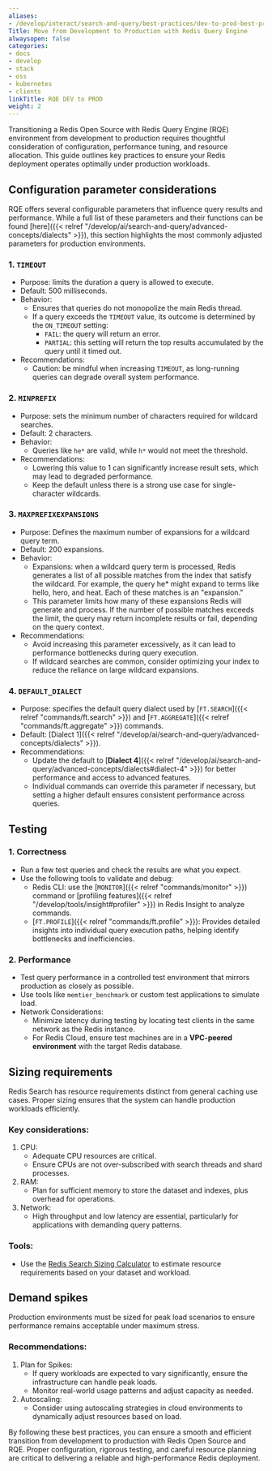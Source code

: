 ```yaml
---
aliases:
- /develop/interact/search-and-query/best-practices/dev-to-prod-best-practices
Title: Move from Development to Production with Redis Query Engine
alwaysopen: false
categories:
- docs
- develop
- stack
- oss
- kubernetes
- clients
linkTitle: RQE DEV to PROD
weight: 2
---
```


Transitioning a Redis Open Source with Redis Query Engine (RQE) environment from development to production requires thoughtful consideration of configuration, performance tuning, and resource allocation. This guide outlines key practices to ensure your Redis deployment operates optimally under production workloads.

## Configuration parameter considerations

RQE offers several configurable parameters that influence query results and performance. While a full list of these parameters and their functions can be found [here]({{< relref "/develop/ai/search-and-query/advanced-concepts/dialects" >}}), this section highlights the most commonly adjusted parameters for production environments.

### 1. `TIMEOUT`

- Purpose: limits the duration a query is allowed to execute. 
- Default: 500 milliseconds.
- Behavior:
  - Ensures that queries do not monopolize the main Redis thread.
  - If a query exceeds the `TIMEOUT` value, its outcome is determined by the `ON_TIMEOUT` setting:
    - `FAIL`: the query will return an error.
    - `PARTIAL`: this setting will return the top results accumulated by the query until it timed out.
- Recommendations:
  - Caution: be mindful when increasing `TIMEOUT`,<!-- especially in environments without QPF,--> as long-running queries can degrade overall system performance.
 <!-- - With Query Performance Factor (QPF): if QPF (multi-threaded query execution) is enabled, the risks of increasing this value are mitigated, as queries execute against index memory using multiple threads.-->

### 2. `MINPREFIX`

- Purpose: sets the minimum number of characters required for wildcard searches.
- Default: 2 characters.
- Behavior:
  - Queries like `he*` are valid, while `h*` would not meet the threshold.
- Recommendations:
  - Lowering this value to 1 can significantly increase result sets, which may lead to degraded performance.
  - Keep the default unless there is a strong use case for single-character wildcards.

### 3. `MAXPREFIXEXPANSIONS`

- Purpose: Defines the maximum number of expansions for a wildcard query term.
- Default: 200 expansions.
- Behavior:
  - Expansions: when a wildcard query term is processed, Redis generates a list of all possible matches from the index that satisfy the wildcard. For example, the query he* might expand to terms like hello, hero, and heat. Each of these matches is an "expansion."
  - This parameter limits how many of these expansions Redis will generate and process. If the number of possible matches exceeds the limit, the query may return incomplete results or fail, depending on the query context.
- Recommendations:
  - Avoid increasing this parameter excessively, as it can lead to performance bottlenecks during query execution.
  - If wildcard searches are common, consider optimizing your index to reduce the reliance on large wildcard expansions.

### 4. `DEFAULT_DIALECT`

- Purpose: specifies the default query dialect used by [`FT.SEARCH`]({{< relref "commands/ft.search" >}}) and [`FT.AGGREGATE`]({{< relref "commands/ft.aggregate" >}}) commands.
- Default: [Dialect 1]({{< relref "/develop/ai/search-and-query/advanced-concepts/dialects" >}}).
- Recommendations:
  - Update the default to [**Dialect 4**]({{< relref "/develop/ai/search-and-query/advanced-concepts/dialects#dialect-4" >}}) for better performance and access to advanced features.
  - Individual commands can override this parameter if necessary, but setting a higher default ensures consistent performance across queries.

## Testing

### 1. Correctness
- Run a few test queries and check the results are what you expect.
- Use the following tools to validate and debug:
  - Redis CLI: use the [`MONITOR`]({{< relref "commands/monitor" >}}) command or [profiling features]({{< relref "/develop/tools/insight#profiler" >}}) in Redis Insight to analyze commands.
  - [`FT.PROFILE`]({{< relref "commands/ft.profile" >}}): Provides detailed insights into individual query execution paths, helping identify bottlenecks and inefficiencies.

### 2. Performance
- Test query performance in a controlled test environment that mirrors production as closely as possible.
- Use tools like `memtier_benchmark` or custom test applications to simulate load.
- Network Considerations:
  - Minimize latency during testing by locating test clients in the same network as the Redis instance.
  - For Redis Cloud, ensure test machines are in a **VPC-peered environment** with the target Redis database.

## Sizing requirements

Redis Search has resource requirements distinct from general caching use cases. Proper sizing ensures that the system can handle production workloads efficiently.

### Key considerations:
1. CPU: 
   - Adequate CPU resources are critical<!--, especially when using QPF-->.
   - Ensure CPUs are not over-subscribed with search threads and shard processes.
2. RAM:
   - Plan for sufficient memory to store the dataset and indexes, plus overhead for operations.
3. Network:
   - High throughput and low latency are essential, particularly for applications with demanding query patterns.

### Tools:
- Use the [Redis Search Sizing Calculator](https://redis.io/redisearch-sizing-calculator/) to estimate resource requirements based on your dataset and workload.

## Demand spikes

Production environments must be sized for peak load scenarios to ensure performance remains acceptable under maximum stress.

### Recommendations:
1. Plan for Spikes:
   - If query workloads are expected to vary significantly, ensure the infrastructure can handle peak loads.
   - Monitor real-world usage patterns and adjust capacity as needed.
2. Autoscaling:
   - Consider using autoscaling strategies in cloud environments to dynamically adjust resources based on load.

By following these best practices, you can ensure a smooth and efficient transition from development to production with Redis Open Source and RQE. Proper configuration, rigorous testing, and careful resource planning are critical to delivering a reliable and high-performance Redis deployment.
